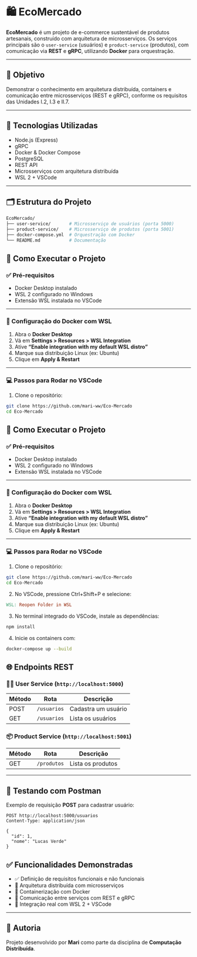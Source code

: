 # 🛍️ EcoMercado

**EcoMercado** é um projeto de e-commerce sustentável de produtos artesanais, construído com arquitetura de microsserviços. Os serviços principais são o `user-service` (usuários) e `product-service` (produtos), com comunicação via **REST** e **gRPC**, utilizando **Docker** para orquestração.

---

## 📌 Objetivo

Demonstrar o conhecimento em arquitetura distribuída, containers e comunicação entre microsserviços (REST e gRPC), conforme os requisitos das Unidades I.2, I.3 e II.7.

---

## 🧱 Tecnologias Utilizadas

- Node.js (Express)
- gRPC
- Docker & Docker Compose
- PostgreSQL
- REST API
- Microsserviços com arquitetura distribuída
- WSL 2 + VSCode

---

## 🗂️ Estrutura do Projeto

```bash
EcoMercado/
├── user-service/       # Microsserviço de usuários (porta 5000)
├── product-service/    # Microsserviço de produtos (porta 5001)
├── docker-compose.yml  # Orquestração com Docker
└── README.md           # Documentação
```

## 🚀 Como Executar o Projeto

### ✅ Pré-requisitos

- Docker Desktop instalado
- WSL 2 configurado no Windows
- Extensão WSL instalada no VSCode

---

### 🧠 Configuração do Docker com WSL

1. Abra o **Docker Desktop**
2. Vá em **Settings > Resources > WSL Integration**
3. Ative **“Enable integration with my default WSL distro”**
4. Marque sua distribuição Linux (ex: Ubuntu)
5. Clique em **Apply & Restart**

---

### 💻 Passos para Rodar no VSCode

1. Clone o repositório:

```bash
git clone https://github.com/mari-ww/Eco-Mercado
cd Eco-Mercado
```

## 🚀 Como Executar o Projeto

### ✅ Pré-requisitos

- Docker Desktop instalado
- WSL 2 configurado no Windows
- Extensão WSL instalada no VSCode

---

### 🧠 Configuração do Docker com WSL

1. Abra o **Docker Desktop**
2. Vá em **Settings > Resources > WSL Integration**
3. Ative **“Enable integration with my default WSL distro”**
4. Marque sua distribuição Linux (ex: Ubuntu)
5. Clique em **Apply & Restart**

---

### 💻 Passos para Rodar no VSCode

1. Clone o repositório:

```bash
git clone https://github.com/mari-ww/Eco-Mercado
cd Eco-Mercado
```

2. No VSCode, pressione Ctrl+Shift+P e selecione:

```makefile
WSL: Reopen Folder in WSL
```

3. No terminal integrado do VSCode, instale as dependências:

```bash
npm install
```

4. Inicie os containers com:

```bash
docker-compose up --build
```

## 🌐 Endpoints REST

### 🧑‍💼 User Service (`http://localhost:5000`)

| Método | Rota        | Descrição           |
|--------|-------------|---------------------|
| POST   | `/usuarios` | Cadastra um usuário |
| GET    | `/usuarios` | Lista os usuários   |

### 📦 Product Service (`http://localhost:5001`)

| Método | Rota        | Descrição         |
|--------|-------------|-------------------|
| GET    | `/produtos` | Lista os produtos |

---

## 🧪 Testando com Postman

Exemplo de requisição **POST** para cadastrar usuário:

```http
POST http://localhost:5000/usuarios
Content-Type: application/json

{
  "id": 1,
  "nome": "Lucas Verde"
}
```

## ✅ Funcionalidades Demonstradas

- ✅ Definição de requisitos funcionais e não funcionais  
- 🧱 Arquitetura distribuída com microsserviços  
- 🐳 Containerização com Docker  
- 🔗 Comunicação entre serviços com REST e gRPC  
- 🧠 Integração real com WSL 2 + VSCode  

---

## 👤 Autoria

Projeto desenvolvido por **Mari** como parte da disciplina de **Computação Distribuída**.
